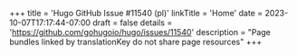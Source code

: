 +++
title = 'Hugo GitHub Issue #11540 (pl)'
linkTitle = 'Home'
date = 2023-10-07T17:17:44-07:00
draft = false
details = 'https://github.com/gohugoio/hugo/issues/11540'
description = "Page bundles linked by translationKey do not share page resources"
+++
